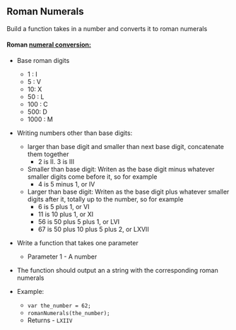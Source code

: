 ## Roman Numerals

Build a function takes in a number and converts it to roman numerals

#### Roman <a href="http://www.roman-numerals.org/chart100.html" target="_blank">numeral conversion:</a>
- Base roman digits
  - 1 : I
  - 5 : V
  - 10: X
  - 50 : L
  - 100 : C
  - 500: D
  - 1000 : M
- Writing numbers other than base digits:
  - larger than base digit and smaller than next base digit, concatenate them together
    - 2 is II.  3 is III
  - Smaller than base digit: Writen as the base digit minus whatever smaller digits come before it, so for example
    - 4 is 5 minus 1, or IV
  - Larger than base digit: Writen as the base digit plus whatever smaller digits after it, totally up to the number, so for example
    - 6 is 5 plus 1, or VI
    - 11 is 10 plus 1, or XI
    - 56 is 50 plus 5 plus 1, or LVI
    - 67 is 50 plus 10 plus 5 plus 2, or LXVII
  

- Write a function that takes one parameter
	- Parameter 1 - A number
- The function should output an a string with the corresponding roman numerals
- Example: 
	- `var the_number = 62;`
	- `romanNumerals(the_number);`
	- Returns - `LXIIV`
